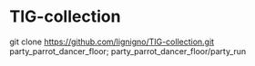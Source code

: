 # TIG-collection

git clone https://github.com/lignigno/TIG-collection.git party_parrot_dancer_floor; party_parrot_dancer_floor/party_run
